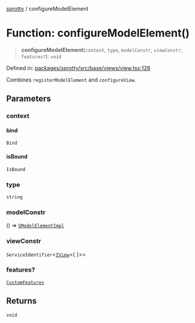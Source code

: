 
[sprotty](../globals) / configureModelElement

# Function: configureModelElement()

> **configureModelElement**(`context`, `type`, `modelConstr`, `viewConstr`, `features?`): `void`

Defined in: [packages/sprotty/src/base/views/view.tsx:128](https://github.com/eclipse-sprotty/sprotty/blob/f9b2433481cc27a1ac0c92d525a92039ae7f6c76/packages/sprotty/src/base/views/view.tsx#L128)

Combines `registerModelElement` and `configureView`.

## Parameters

### context

#### bind

`Bind`

#### isBound

`IsBound`

### type

`string`

### modelConstr

() => [`SModelElementImpl`](../Class.SModelElementImpl)

### viewConstr

`ServiceIdentifier`\<[`IView`](../Interface.IView)\<\{ \}\>\>

### features?

[`CustomFeatures`](../Interface.CustomFeatures)

## Returns

`void`
